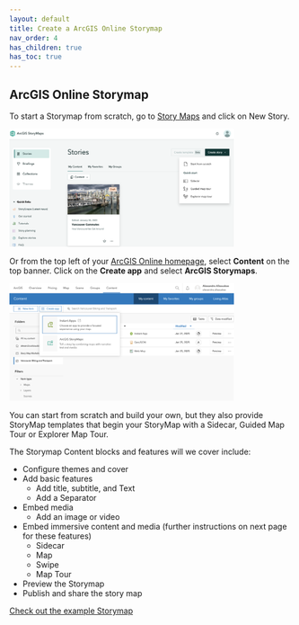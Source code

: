 ```yaml
---
layout: default
title: Create a ArcGIS Online Storymap
nav_order: 4
has_children: true
has_toc: true
---
```

## ArcGIS Online Storymap

To start a Storymap from scratch, go to [Story Maps](https://storymaps.arcgis.com/stories) and click on New Story.

<img src="images/StorymapStart.png" alt="fig1" style="width:400px;"/>

Or from the top left of your [ArcGIS Online homepage](https://www.arcgis.com/), select **Content** on the top banner. Click on the **Create app** and select **ArcGIS Storymaps**.

<img src="images/ContentPage.png" alt="fig1" style="width:400px;"/>

You can start from scratch and build your own, but they also provide StoryMap templates that begin your StoryMap with a Sidecar, Guided Map Tour or Explorer Map Tour.

The Storymap Content blocks and features will we cover include:
- Configure themes and cover
- Add basic features
    - Add title, subtitle, and Text
    - Add a Separator
- Embed media
    - Add an image or video
- Embed immersive content and media (further instructions on next page for these features)
    - Sidecar
    - Map
    - Swipe
    - Map Tour
- Preview the Storymap
- Publish and share the story map
  
[Check out the example Storymap](https://storymaps.arcgis.com/stories/9d2a3452e2a141399ae6226a627b4a36)
